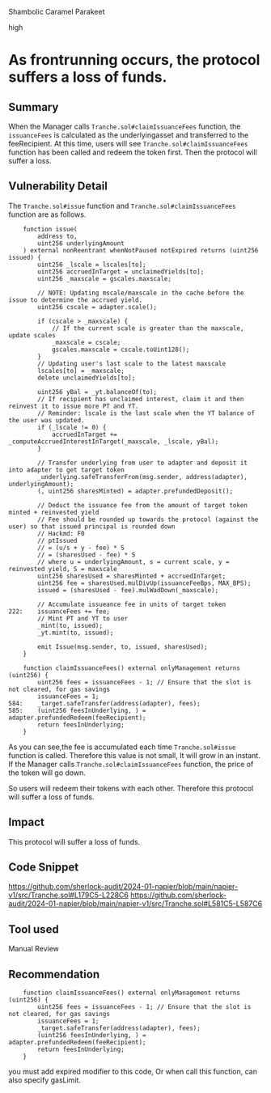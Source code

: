 Shambolic Caramel Parakeet

high

# As frontrunning occurs, the protocol suffers a loss of funds.

## Summary
When the Manager calls `Tranche.sol#claimIssuanceFees` function, the `issuanceFees` is calculated as the underlyingasset and transferred to the feeRecipient.
At this time, users will see `Tranche.sol#claimIssuanceFees` function has been called and redeem the token first.
Then the protocol will suffer a loss.
## Vulnerability Detail
The `Tranche.sol#issue` function and `Tranche.sol#claimIssuanceFees` function are as follows.

```solidity
    function issue(
        address to,
        uint256 underlyingAmount
    ) external nonReentrant whenNotPaused notExpired returns (uint256 issued) {
        uint256 _lscale = lscales[to];
        uint256 accruedInTarget = unclaimedYields[to];
        uint256 _maxscale = gscales.maxscale;

        // NOTE: Updating mscale/maxscale in the cache before the issue to determine the accrued yield.
        uint256 cscale = adapter.scale();

        if (cscale > _maxscale) {
            // If the current scale is greater than the maxscale, update scales
            _maxscale = cscale;
            gscales.maxscale = cscale.toUint128();
        }
        // Updating user's last scale to the latest maxscale
        lscales[to] = _maxscale;
        delete unclaimedYields[to];

        uint256 yBal = _yt.balanceOf(to);
        // If recipient has unclaimed interest, claim it and then reinvest it to issue more PT and YT.
        // Reminder: lscale is the last scale when the YT balance of the user was updated.
        if (_lscale != 0) {
            accruedInTarget += _computeAccruedInterestInTarget(_maxscale, _lscale, yBal);
        }

        // Transfer underlying from user to adapter and deposit it into adapter to get target token
        _underlying.safeTransferFrom(msg.sender, address(adapter), underlyingAmount);
        (, uint256 sharesMinted) = adapter.prefundedDeposit();

        // Deduct the issuance fee from the amount of target token minted + reinvested yield
        // Fee should be rounded up towards the protocol (against the user) so that issued principal is rounded down
        // Hackmd: F0
        // ptIssued
        // = (u/s + y - fee) * S
        // = (sharesUsed - fee) * S
        // where u = underlyingAmount, s = current scale, y = reinvested yield, S = maxscale
        uint256 sharesUsed = sharesMinted + accruedInTarget;
        uint256 fee = sharesUsed.mulDivUp(issuanceFeeBps, MAX_BPS);
        issued = (sharesUsed - fee).mulWadDown(_maxscale);

        // Accumulate issueance fee in units of target token
222:    issuanceFees += fee;
        // Mint PT and YT to user
        _mint(to, issued);
        _yt.mint(to, issued);

        emit Issue(msg.sender, to, issued, sharesUsed);
    }
```

```solidity
    function claimIssuanceFees() external onlyManagement returns (uint256) {
        uint256 fees = issuanceFees - 1; // Ensure that the slot is not cleared, for gas savings
        issuanceFees = 1;
584:    _target.safeTransfer(address(adapter), fees);
585:    (uint256 feesInUnderlying, ) = adapter.prefundedRedeem(feeRecipient);
        return feesInUnderlying;
    }
```
As you can see,the fee is accumulated each time `Tranche.sol#issue` function is called.
Therefore this value is not small, It will grow in an instant.
If the Manager calls `Tranche.sol#claimIssuanceFees` function, the price of the token will go down.

So users will redeem their tokens with each other.
Therefore this protocol will suffer a loss of funds.
## Impact
This protocol will suffer a loss of funds.
## Code Snippet
https://github.com/sherlock-audit/2024-01-napier/blob/main/napier-v1/src/Tranche.sol#L179C5-L228C6
https://github.com/sherlock-audit/2024-01-napier/blob/main/napier-v1/src/Tranche.sol#L581C5-L587C6
## Tool used

Manual Review

## Recommendation
```solidity
    function claimIssuanceFees() external onlyManagement returns (uint256) {
        uint256 fees = issuanceFees - 1; // Ensure that the slot is not cleared, for gas savings
        issuanceFees = 1;
        _target.safeTransfer(address(adapter), fees);
        (uint256 feesInUnderlying, ) = adapter.prefundedRedeem(feeRecipient);
        return feesInUnderlying;
    }
```
you must add expired modifier to this code,
Or when call this function, can also specify gasLimit.

